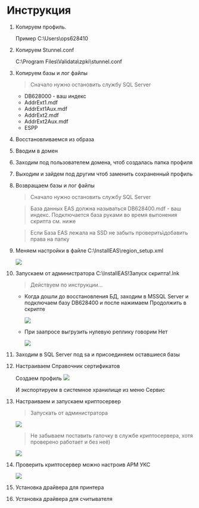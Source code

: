 # Инструкция

1. Копируем профиль.
    
    Пример C:\Users\ops628410
    
2. Копируем Stunnel.conf

   C:\Program Files\Validata\zpki\stunnel.conf
   
3. Копируем базы и лог файлы

   >Сначало нужно остановить службу SQL Server

   + DB628000 - ваш индекс   
   + AddrExt1.mdf   
   + AddrExt1Aux.mdf   
   + AddrExt2.mdf   
   + AddrExt2Aux.mdf   
   + ESPP

4. Восстановливаемся из образа
5. Вводим в домен
6. Заходим под пользователем домена, чтоб создалась папка профиля
7. Выходим и зайдем под другим чтоб заменить сохраненный профиль
8. Возвращаем базы и лог файлы

   >Сначало нужно остановить службу SQL Server
   
   >База данных EAS должна называться DB628400.mdf - ваш индекс. Подключается база руками во время выпонения скрипта см. ниже

   >Если База EAS лежала на SSD не забыть проверить\добавить права на папку

9. Меняем настройки в файле C:\InstallEAS\region_setup.xml

    <img src="https://github.com/anti37/Win10_EAS/blob/main/region_setup.png">
   
10. Запускаем от администратора C:\InstallEAS\!Запуск скрипта!.lnk

    >Действуем по инструкции...
    
    + Когда дошли до восстановления БД, заходим в MSSQL Server и подключаем базу DB628400 и после нажимаем Продолжить в скрипте
        
        <img src="https://github.com/anti37/Win10_EAS/blob/main/connectDB.png">
     
    + При заапросе выгрузить нулевую реплику говорим Нет
        
        <img src="https://github.com/anti37/Win10_EAS/blob/main/replica.png">

11. Заходим в SQL Server под sa и присоединяем оставшиеся базы
12. Настраиваем Справочник сертификатов

    Создаем профиль
    <img src="https://github.com/anti37/Win10_EAS/blob/main/certProfile.png">
    
    И экспортируем в системное хранилище из меню Сервис

13. Настраиваем и запускаем криптосервер

    >Запускать от администратора

    <img src="https://github.com/anti37/Win10_EAS/blob/main/crypto.png">
    
    >Не забываем поставить галочку в службе криптосервера, хотя проверено работает и без неё)

    <img src="https://github.com/anti37/Win10_EAS/blob/main/cryptoservice.png">
   
14. Проверить криптосервер можно настроив АРМ УКС

    <img src="https://github.com/anti37/Win10_EAS/blob/main/armuks.png">
   
15. Установка драйвера для принтера
16. Установка драйвера для считывателя
